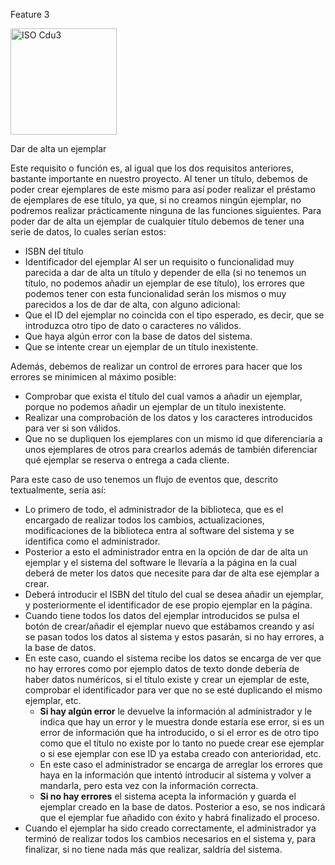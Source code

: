 Feature 3

<img width="170" alt="ISO Cdu3" src="https://github.com/RaulJDlCRUZ/Lorem-Software/assets/114583652/4c72cb2e-ebfe-4e01-9501-3890d93692bf">

Dar de alta un ejemplar

Este requisito o función es, al igual que los dos requisitos anteriores, bastante importante en nuestro proyecto. Al tener un título, debemos de poder crear ejemplares de este mismo para así poder realizar el préstamo de ejemplares de ese título, ya que, si no creamos ningún ejemplar, no podremos realizar prácticamente ninguna de las funciones siguientes. 
Para poder dar de alta un ejemplar de cualquier título debemos de tener una serie de datos, lo cuales serían estos: 
-	ISBN del título
-	Identificador del ejemplar 
Al ser un requisito o funcionalidad muy parecida a dar de alta un título y depender de ella (si no tenemos un título, no podemos añadir un ejemplar de ese título), los errores que podemos tener con esta funcionalidad serán los mismos o muy parecidos a los de dar de alta, con alguno adicional:
- Que el ID del ejemplar no coincida con el tipo esperado, es decir, que se introduzca otro tipo de dato o caracteres no válidos.
- Que haya algún error con la base de datos del sistema.
- Que se intente crear un ejemplar de un título inexistente.

Además, debemos de realizar un control de errores para hacer que los errores se minimicen al máximo posible:
-	Comprobar que exista el título del cual vamos a añadir un ejemplar, porque no podemos añadir un ejemplar de un título inexistente.
-	Realizar una comprobación de los datos y los caracteres introducidos para ver si son válidos.
- 	Que no se dupliquen los ejemplares con un mismo id que diferenciaría a unos ejemplares de otros para crearlos además de también diferenciar qué ejemplar se reserva o entrega a cada cliente.

Para este caso de uso tenemos un flujo de eventos que, descrito textualmente, sería así:
- Lo primero de todo, el administrador de la biblioteca, que es el encargado de realizar todos los cambios, actualizaciones, modificaciones de la biblioteca entra al software del sistema y se identifica como el administrador.
- Posterior a esto el administrador entra en la opción de dar de alta un ejemplar y el sistema del software le llevaría a la página en la cual deberá de meter los datos que necesite para dar de alta ese ejemplar a crear.
- Deberá introducir el ISBN del título del cual se desea añadir un ejemplar, y posteriormente el identificador de ese propio ejemplar en la página.
- Cuando tiene todos los datos del ejemplar introducidos se pulsa el botón de crear/añadir el ejemplar nuevo que estábamos creando y así se pasan todos los datos al sistema y estos pasarán, si no hay errores, a la base de datos. 
- En este caso, cuando el sistema recibe los datos se encarga de ver que no hay errores como por ejemplo datos de texto donde debería de haber datos numéricos, si el título existe y crear un ejemplar de este, comprobar el identificador para ver que no se esté duplicando el mismo ejemplar, etc.
    - **Si hay algún error** le devuelve la información al administrador y le indica que hay un error y le muestra donde estaría ese error, si es un error de información          que ha introducido, o si el error es de otro tipo como que el título no existe por lo tanto no puede crear ese ejemplar o si ese ejemplar con ese ID ya estaba creado con anterioridad, etc.
    - En este caso el administrador se encarga de arreglar los errores que haya en la información que intentó introducir al sistema y volver a mandarla, pero esta vez con la información correcta.
    - **Si no hay errores** el sistema acepta la información y guarda el ejemplar creado en la base de datos. Posterior a eso, se nos indicará que el ejemplar fue añadido con éxito y habrá finalizado el proceso.
- Cuando el ejemplar ha sido creado correctamente, el administrador ya terminó de realizar todos los cambios necesarios en el sistema y, para finalizar, si no tiene nada más que realizar, saldría del sistema.

